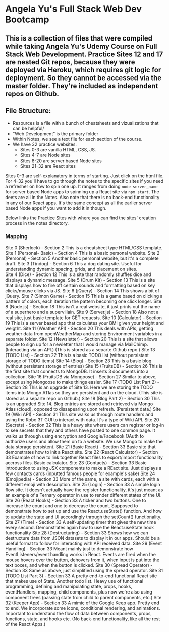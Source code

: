 # Angela Yu's Full Stack Web Dev Bootcamp

## This is a collection of files that were compiled while taking Angela Yu's Udemy Course on Full Stack Web Development. Practice Sites 12 and 17 are nested Git repos, because they were deployed via Heroku, which requires git logic for deployment. So they cannot be accessed via the master folder. They're included as independent repos on Github.  


## File Structure:
- Resources is a file with a bunch of cheatsheets and vizualizations that can be helpful/
- "Web Development" is the primary folder
- Within Notes, we see a text file for each section of the course.
- We have 32 practice websites. 
    - Sites 0-3 are vanilla HTML, CSS, JS.
    - Sites 4-7 are Node sites
    - Sites 8-20 are server based Node sites
    - Sites 21-32 are React sites

Sites 0-3 are self-explanatory in terms of starting. Just click on the html file. For 4-32 you'll have to go through the notes to the specific sites if you need a refresher on how to spin one up. It ranges from doing `node server_name` for server based Node apps to spinning up a React site via `npm start`. The deets are all in the Notes. Also note that there is no back-end functionality in any of our React apps. It's the same concept as all the earlier server based Node apps if you want to add it in though.

Below links the Practice Sites with where you can find the sites' creation process in the notes directory.

### Mapping
Site 0 (Sherlock)                 -   Section 2         This is a cheatsheet type HTML/CSS template.
Site 1 (Personal- Basic)          -   Section 4         This is a basic personal website.
Site 2 (Personal)                 -   Section 5         Another basic personal website, but it's a complete draft.
Site 3 (Tindog)                   -   Section 6         This a dog dating site. Useful for understanding dynamic spacing, grids, and placement on sites.   
Site 4 (Dice)                     -   Section 12        This is a site that randomly shuffles dice and displays a dynamic message.
Site 5 (Drum Kit)                 -   Section 13        This is a site that displays how to fire off certain sounds and formatting based on key clicks/mouse clicks via JS.
Site 6 (jQuery)                   -   Section 14        This shows a bit of jQuery.
Site 7 (Simon Game)               -   Section 15        This is a game based on clicking a pattern of colors, each iteration the pattern becoming one click longer.
Site 8 (Node.js)                  -   Section 18        This isn't a real website, it just prints out the name of a superhero and a supervillain.
Site 9 (Server.js)                -   Section 18        Also not a real site, just basic template for GET requests.
Site 10 (Calculator)              -   Section 19        This is a server based app that calculates your BMI given your height and weigtht.
Site 11 (Weather API)             -   Section 20        This deals with APIs, getting weather data from openWeatherMap and storing Environment variables in a separate folder.
Site 12 (Newsletter)              -   Section 20        This is a site that allows people to sign up for a newletter that I would manage via MailChimp. (Interacting via an API.) (This is stored as a separte Github repo.)
Site 13 (TODO List)               -   Section 22        This is a basic TODO list (without persistant storage of TODO items)
Site 14 (Blog)                    -   Section 23        This is a basic blog (without persistent storage of entries)
Site 15 (FruitsDB)                -   Section 26        This is the first site that connects to MongoDB. It inserts 3 documents into a collection.
Site 16 (FruitsDB via Mongoose)   -   Section 27        Similar to above, except using Mongoose to make things easier.
Site 17 (TODO List Part 2)        -   Section 28        This is an upgrade of Site 13. Here we are storing the TODO items into Mongo ATlas so they are persistent and on the cloud. (This site is stored as a separte repo on Github.)
Site 18 (Blog Part 2)             -   Section 30        This is an upgraded Site 14. Blog entries are stored and retrieved via Mongo Atlas (cloud), opposed to dissapearing upon refresh. (Persistent data.)
Site 19 (Wiki API)                -   Section 31        This site walks us through route handlers and using the Robo 3T GUI to interact with data. It's a type of Wiki API.
Site 20 (Secrets)                 -   Section 32        This is a heavy site where users can register or log-in to see secrets that they and others have posted to one common page. It walks us through using encryption and Google/Facebook OAuth to authorize users and allow them on to a website. We use Mongo to make the data storage persistent.
Site 21 (Basic React)             -   Section 33        Basic site that demonstrates how to init a React site.
Site 22 (React Calculator)        -   Section 33        Example of how to link together React files to export/import functionality accross files. Basic calculator.
Site 23 (Contacts)                -   Section 33        Basic introduction to using JSX components to make a REact site. Just displays a few contacts cards (inputted famous people for example's sake)
Site 24 (Emojipedia)              -   Section 33        More of the same, a site with cards, each with a different emoji with description.
Site 25 (Login)                   -   Section 33        A simple login flow site. It doesn't actually have the register functionality, it's just meant as an example of a Ternary operator in use to render different states of the UI.
Site 26 (React Hooks)             -   Section 33        A ticker and two buttons. One to increase the count and one to decrease the count. Supposed to demonstrate how to set up and use the React.useState() function. And how to update the state and UI accordingly through the setCount() functionality.
Site 27 (Time)                    -   Section 33        A self-updating timer that gives the new time every second. Demonstrates again how to use the React.useState hook functionality
Site 28 (Destructuring)           -   Section 33        Shows how we can destructure data from JSON datasets to display it in our apps. Should be a useful format to follow for interacting with API received data.
Site 29 (Event Handling)          -   Section 33        Meant mainly just to demonstrate how EventListeners/event handling works in React. Events are fired when the mouse hovers over the button, dehovers from it, when input is put into the text boxes, and when the button is clicked.
Site 30 (Spread Operator)         -   Section 33        Same as above, just simplified using the spread operator.
Site 31 (TODO List Part 3)        -   Section 33        A pretty end-to-end functional React site that makes use of State. Another todo list. Heavy use of functional programming, defining and manipulating state, props, hooks, eventHandlers, mapping, child components, plus now we're also using component trees (passing state from child to parent components, etc.)
Site 32 (Keeper App)              -   Section 33        A mimic of the Google Keep app. Pretty end to end. We incorporate some icons, conditional rendering, and animations. Important to understand the flow of data between components, props, functions, state, and hooks etc. (No back-end functionality, like all the rest of the React Apps.)
